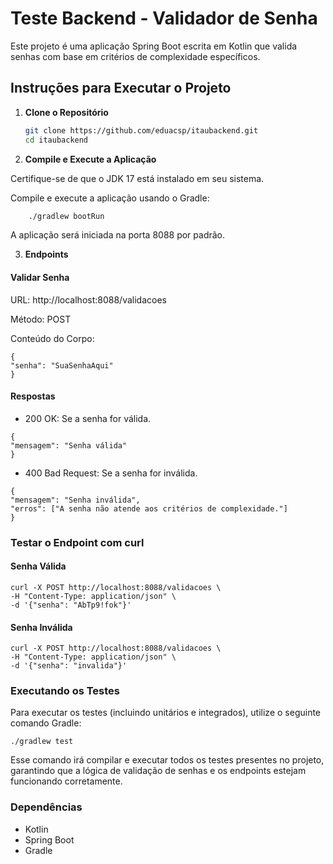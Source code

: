 # Teste Backend - Validador de Senha

Este projeto é uma aplicação Spring Boot escrita em Kotlin que valida senhas com base em critérios de complexidade específicos.

## Instruções para Executar o Projeto

1. **Clone o Repositório**

   ```bash
   git clone https://github.com/eduacsp/itaubackend.git
   cd itaubackend

2. **Compile e Execute a Aplicação**

Certifique-se de que o JDK 17 está instalado em seu sistema.

Compile e execute a aplicação usando o Gradle:

```bash
    ./gradlew bootRun
```

A aplicação será iniciada na porta 8088 por padrão.


3. **Endpoints**

#### Validar Senha

URL: http://localhost:8088/validacoes

Método: POST

Conteúdo do Corpo:

```
{
"senha": "SuaSenhaAqui"
}
```

#### Respostas
* 200 OK: Se a senha for válida.

```
{
"mensagem": "Senha válida"
}
```

* 400 Bad Request: Se a senha for inválida.
```
{
"mensagem": "Senha inválida",
"erros": ["A senha não atende aos critérios de complexidade."]
}
```

### Testar o Endpoint com curl

#### Senha Válida
```
curl -X POST http://localhost:8088/validacoes \
-H "Content-Type: application/json" \
-d '{"senha": "AbTp9!fok"}'
```

#### Senha Inválida
```
curl -X POST http://localhost:8088/validacoes \
-H "Content-Type: application/json" \
-d '{"senha": "invalida"}'
```

### Executando os Testes

Para executar os testes (incluindo unitários e integrados), utilize o seguinte comando Gradle:

```
./gradlew test
```

Esse comando irá compilar e executar todos os testes presentes no projeto, garantindo que a lógica de validação de senhas e os endpoints estejam funcionando corretamente.

### Dependências
* Kotlin
* Spring Boot
* Gradle
